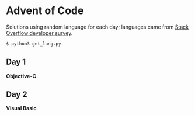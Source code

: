 # Advent of Code

Solutions using random language for each day; languages came from [Stack Overflow developer survey](https://survey.stackoverflow.co/2023/#section-most-popular-technologies-programming-scripting-and-markup-languages).

```sh
$ python3 get_lang.py
```

## Day 1
**Objective-C**

## Day 2
**Visual Basic**

